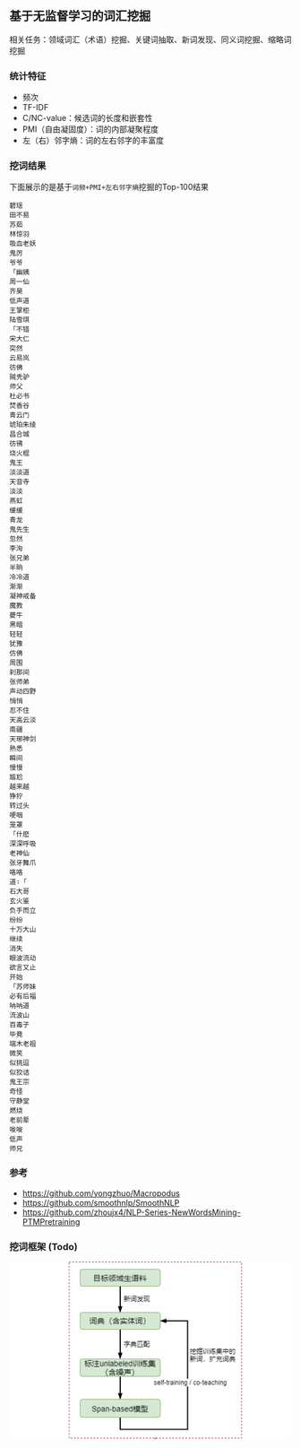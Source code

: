 ## 基于无监督学习的词汇挖掘

相关任务：领域词汇（术语）挖掘、关键词抽取、新词发现、同义词挖掘、缩略词挖掘

### 统计特征
+ 频次
+ TF-IDF
+ C/NC-value：候选词的长度和嵌套性
+ PMI（自由凝固度）：词的内部凝聚程度
+ 左（右）邻字熵：词的左右邻字的丰富度

### 挖词结果
下面展示的是基于`词频+PMI+左右邻字熵`挖掘的Top-100结果
```
碧瑶
田不易
苏茹
林惊羽
吸血老妖
鬼厉
爷爷
「幽姨
周一仙
齐昊
低声道
王掌柜
陆雪琪
「不错
宋大仁
突然
云易岚
彷佛
贼秃驴
师父
杜必书
焚香谷
青云门
琥珀朱绫
昌合城
彷彿
烧火棍
鬼王
淡淡道
天音寺
淡淡
燕虹
缓缓
青龙
鬼先生
忽然
李洵
张兄弟
半晌
冷冷道
渐渐
凝神戒备
魔教
夔牛
黑暗
轻轻
犹豫
仿佛
周围
刹那间
张师弟
声动四野
悄悄
忍不住
天高云淡
南疆
天琊神剑
熟悉
瞬间
慢慢
尴尬
越来越
狰狞
转过头
哽咽
笼罩
「什麽
深深呼吸
老神仙
张牙舞爪
咯咯
道∶「
石大哥
玄火鉴
负手而立
纷纷
十万大山
继续
消失
眼波流动
欲言又止
开始
「苏师妹
必有后福
呐呐道
流波山
百毒子
毕竟
端木老祖
微笑
似挑逗
似狡诘
鬼王宗
奇怪
守静堂
燃烧
老前辈
唆唆
低声
师兄
```

### 参考
+ https://github.com/yongzhuo/Macropodus
+ https://github.com/smoothnlp/SmoothNLP
+ https://github.com/zhoujx4/NLP-Series-NewWordsMining-PTMPretraining

### 挖词框架 (Todo)

<img src='wd.png' />
